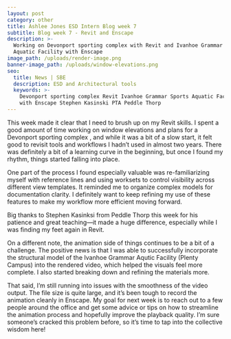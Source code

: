 ```yaml
---
layout: post
category: other
title: Ashlee Jones ESD Intern Blog week 7
subtitle: Blog week 7 - Revit and Enscape
description: >-
  Working on Devonport sporting complex with Revit and Ivanhoe Grammar Sports
  Aquatic Facility with Enscape
image_path: /uploads/render-image.png
banner-image_path: /uploads/window-elevations.png
seo:
  title: News | SBE
  description: ESD and Architectural tools
  keywords: >-
    Devonport sporting complex Revit Ivanhoe Grammar Sports Aquatic Facility
    with Enscape Stephen Kasinski PTA Peddle Thorp
---
```

This week made it clear that I need to brush up on my Revit skills. I spent a good amount of time working on window elevations and plans for a Devonport sporting complex , and while it was a bit of a slow start, it felt good to revisit tools and workflows I hadn’t used in almost two years. There was definitely a bit of a learning curve in the beginning, but once I found my rhythm, things started falling into place.

One part of the process I found especially valuable was re-familiarizing myself with reference lines and using worksets to control visibility across different view templates. It reminded me to organize complex models for documentation clarity. I definitely want to keep refining my use of these features to make my workflow more efficient moving forward.

Big thanks to Stephen Kasinksi from Peddle Thorp this week for his patience and great teaching—it made a huge difference, especially while I was finding my feet again in Revit.

On a different note, the animation side of things continues to be a bit of a challenge. The positive news is that I was able to successfully incorporate the structural model of the Ivanhoe Grammar Aqutic Facility (Plenty Campus) into the rendered video, which helped the visuals feel more complete. I also started breaking down and refining the materials more.

That said, I’m still running into issues with the smoothness of the video output. The file size is quite large, and it’s been tough to record the animation cleanly in Enscape. My goal for next week is to reach out to a few people around the office and get some advice or tips on how to streamline the animation process and hopefully improve the playback quality. I’m sure someone’s cracked this problem before, so it’s time to tap into the collective wisdom here!
